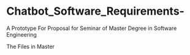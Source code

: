 # Chatbot_Software_Requirements-
A Prototype For Proposal for Seminar of Master Degree in Software Engineering

The Files in Master
